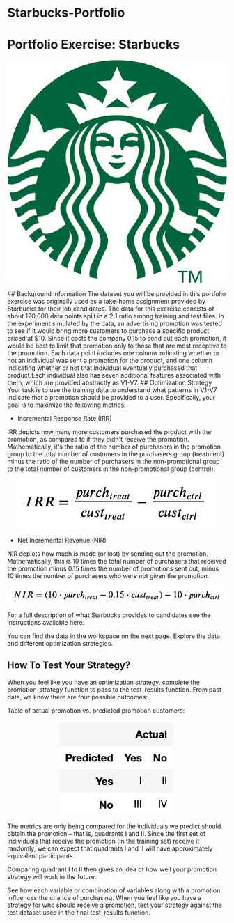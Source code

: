 # Starbucks-Portfolio



# Portfolio Exercise: Starbucks
<p align="center">

  <img src="logo.svg.webp">

</p>
## Background Information
The dataset you will be provided in this portfolio exercise was originally used as a take-home assignment provided by Starbucks for their job candidates. The data for this exercise consists of about 120,000 data points split in a 2:1 ratio among training and test files. In the experiment simulated by the data, an advertising promotion was tested to see if it would bring more customers to purchase a specific product priced at $10. Since it costs the company 0.15 to send out each promotion, it would be best to limit that promotion only to those that are most receptive to the promotion. Each data point includes one column indicating whether or not an individual was sent a promotion for the product, and one column indicating whether or not that individual eventually purchased that product.Each individual also has seven additional features associated with them, which are provided abstractly as V1-V7.
## Optimization Strategy
Your task is to use the training data to understand what patterns in V1-V7 indicate that a promotion should be provided to a user. Specifically, your goal is to maximize the following metrics:

* Incremental Response Rate (IRR)

IRR depicts how many more customers purchased the product with the promotion, as compared to if they didn't receive the promotion. Mathematically, it's the ratio of the number of purchasers in the promotion group to the total number of customers in the purchasers group (treatment) minus the ratio of the number of purchasers in the non-promotional group to the total number of customers in the non-promotional group (control).
<p align="center">

  <img src="IRR.png">

</p>

* Net Incremental Revenue (NIR)

NIR depicts how much is made (or lost) by sending out the promotion. Mathematically, this is 10 times the total number of purchasers that received the promotion minus 0.15 times the number of promotions sent out, minus 10 times the number of purchasers who were not given the promotion.
<p align="center">

  <img src="NIR.png">

</p>

For a full description of what Starbucks provides to candidates see the instructions available here.

You can find the data in the workspace on the next page. Explore the data and different optimization strategies.

## How To Test Your Strategy?
When you feel like you have an optimization strategy, complete the promotion_strategy function to pass to the test_results function.
From past data, we know there are four possible outcomes:

Table of actual promotion vs. predicted promotion customers:
<p align="center">

  <img src="confusion_matrix.png">

</p>

The metrics are only being compared for the individuals we predict should obtain the promotion – that is, quadrants I and II. Since the first set of individuals that receive the promotion (in the training set) receive it randomly, we can expect that quadrants I and II will have approximately equivalent participants.

Comparing quadrant I to II then gives an idea of how well your promotion strategy will work in the future.

See how each variable or combination of variables along with a promotion influences the chance of purchasing. When you feel like you have a strategy for who should receive a promotion, test your strategy against the test dataset used in the final test_results function.
